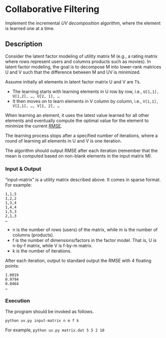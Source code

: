 # Collaborative Filtering

Implement the incremental *UV decomposition* algorithm, where the element is learned one at a time.

## Description

Consider the latent factor modeling of utility matrix M (e.g., a rating matrix where rows represent users and columns products such as movies). In latent factor modeling, the goal is to decompose M into lower-rank matrices U and V such that the difference between M and UV is minimized.

Assume initially all elements in latent factor matrix U and V are 1’s.

- The learning starts with learning elements in U row by row, i.e., `U[1,1], U[1,2], …, U[2, 1], …`
- It then moves on to learn elements in V column by column, i.e., `V[1,1], V[2,1], …, V[1, 2], …`

When learning an element, it uses the latest value learned for all other elements and eventually compute the optimal value for the element to minimize the current [RMSE](https://en.wikipedia.org/wiki/Root-mean-square_deviation).

The learning process stops after a specified number of iterations, where a round of learning all elements in U and V is one iteration.

The algorithm should output RMSE after each iteration (remember that the mean is computed based on non-blank elements in the input matrix M).

### Input & Output

“input-matrix” is a utility matrix described above. It comes in sparse format. For example:
```
1,1,5
1,2,2
1,3,4
1,4,4
1,5,3
2,1,3
…
```
- n is the number of rows (users) of the matrix, while m is the number of columns (products).
- f is the number of dimensions/factors in the factor model. That is, U is n-by-f matrix, while V is f-by-m matrix.
- k is the number of iterations.

After each iteration, output to standard output the RMSE with 4 floating points:
```
1.0019
0.9794
0.8464
…
```

### Execution

The program should be invoked as follows.
```
python uv.py input-matrix n m f k
```
For example, `python uv.py matrix.dat 5 5 2 10`
